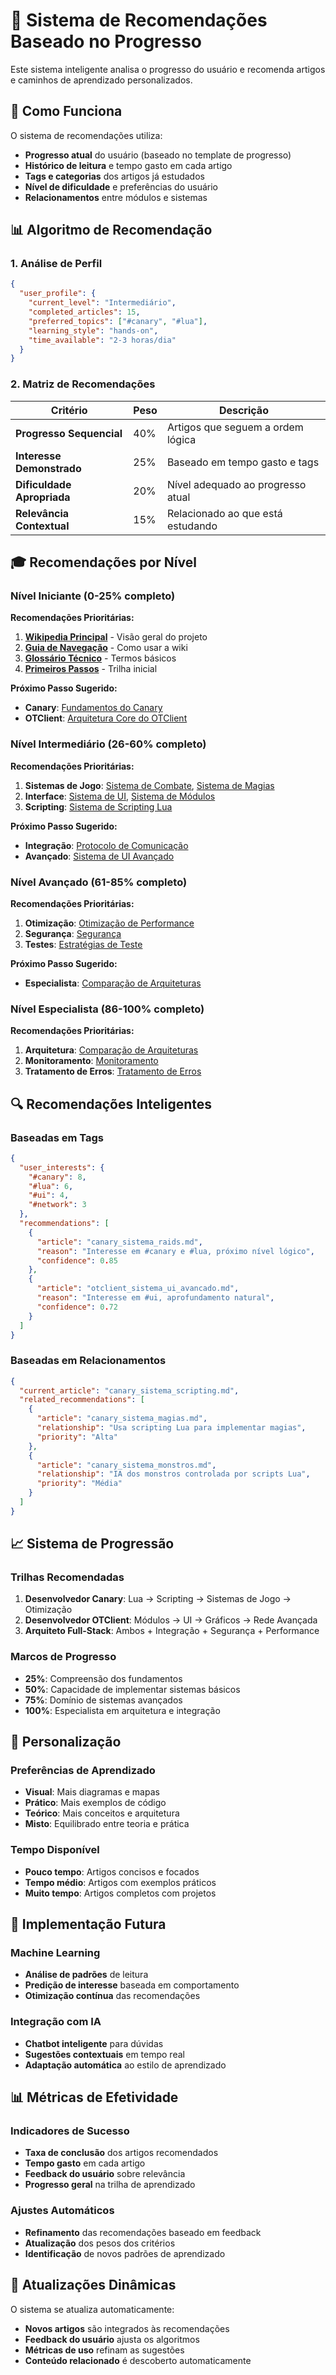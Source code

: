 # 🎯 Sistema de Recomendações Baseado no Progresso

Este sistema inteligente analisa o progresso do usuário e recomenda artigos e caminhos de aprendizado personalizados.

## 🧠 Como Funciona

O sistema de recomendações utiliza:
- **Progresso atual** do usuário (baseado no template de progresso)
- **Histórico de leitura** e tempo gasto em cada artigo
- **Tags e categorias** dos artigos já estudados
- **Nível de dificuldade** e preferências do usuário
- **Relacionamentos** entre módulos e sistemas

## 📊 Algoritmo de Recomendação

### **1. Análise de Perfil**
```json
{
  "user_profile": {
    "current_level": "Intermediário",
    "completed_articles": 15,
    "preferred_topics": ["#canary", "#lua"],
    "learning_style": "hands-on",
    "time_available": "2-3 horas/dia"
  }
}
```

### **2. Matriz de Recomendações**
| Critério | Peso | Descrição |
|----------|------|-----------|
| **Progresso Sequencial** | 40% | Artigos que seguem a ordem lógica |
| **Interesse Demonstrado** | 25% | Baseado em tempo gasto e tags |
| **Dificuldade Apropriada** | 20% | Nível adequado ao progresso atual |
| **Relevância Contextual** | 15% | Relacionado ao que está estudando |

## 🎓 Recomendações por Nível

### **Nível Iniciante (0-25% completo)**
**Recomendações Prioritárias:**
1. **[Wikipedia Principal](<../wikipedia_canary_otclient.md>)** - Visão geral do projeto
2. **[Guia de Navegação](<../guia_navegacao.md>)** - Como usar a wiki
3. **[Glossário Técnico](<../glossario_tecnico.md>)** - Termos básicos
4. **[Primeiros Passos](<../primeiros_passos.md>)** - Trilha inicial

**Próximo Passo Sugerido:**
- **Canary**: [Fundamentos do Canary](<../canary_fundamentos.md>)
- **OTClient**: [Arquitetura Core do OTClient](<../otclient_arquitetura_core.md>)

### **Nível Intermediário (26-60% completo)**
**Recomendações Prioritárias:**
1. **Sistemas de Jogo**: [Sistema de Combate](<../canary_sistema_combate.md>), [Sistema de Magias](<../canary_sistema_magias.md>)
2. **Interface**: [Sistema de UI](<../otclient_sistema_ui.md>), [Sistema de Módulos](<../otclient_sistema_modulos.md>)
3. **Scripting**: [Sistema de Scripting Lua](<../canary_sistema_scripting.md>)

**Próximo Passo Sugerido:**
- **Integração**: [Protocolo de Comunicação](<../integracao_protocolo_comunicacao.md>)
- **Avançado**: [Sistema de UI Avançado](<../otclient_sistema_ui_avancado.md>)

### **Nível Avançado (61-85% completo)**
**Recomendações Prioritárias:**
1. **Otimização**: [Otimização de Performance](<../canary_otimizacao_performance.md>)
2. **Segurança**: [Segurança](<../INTEGRATION-009_Security.md>)
3. **Testes**: [Estratégias de Teste](<../INTEGRATION-007_Testing_Strategies.md>)

**Próximo Passo Sugerido:**
- **Especialista**: [Comparação de Arquiteturas](<../integracao_comparacao_arquiteturas.md>)

### **Nível Especialista (86-100% completo)**
**Recomendações Prioritárias:**
1. **Arquitetura**: [Comparação de Arquiteturas](<../integracao_comparacao_arquiteturas.md>)
2. **Monitoramento**: [Monitoramento](<../INTEGRATION-010_Monitoring.md>)
3. **Tratamento de Erros**: [Tratamento de Erros](<../INTEGRATION-006_Error_Handling.md>)

## 🔍 Recomendações Inteligentes

### **Baseadas em Tags**
```json
{
  "user_interests": {
    "#canary": 8,
    "#lua": 6,
    "#ui": 4,
    "#network": 3
  },
  "recommendations": [
    {
      "article": "canary_sistema_raids.md",
      "reason": "Interesse em #canary e #lua, próximo nível lógico",
      "confidence": 0.85
    },
    {
      "article": "otclient_sistema_ui_avancado.md",
      "reason": "Interesse em #ui, aprofundamento natural",
      "confidence": 0.72
    }
  ]
}
```

### **Baseadas em Relacionamentos**
```json
{
  "current_article": "canary_sistema_scripting.md",
  "related_recommendations": [
    {
      "article": "canary_sistema_magias.md",
      "relationship": "Usa scripting Lua para implementar magias",
      "priority": "Alta"
    },
    {
      "article": "canary_sistema_monstros.md",
      "relationship": "IA dos monstros controlada por scripts Lua",
      "priority": "Média"
    }
  ]
}
```

## 📈 Sistema de Progressão

### **Trilhas Recomendadas**
1. **Desenvolvedor Canary**: Lua → Scripting → Sistemas de Jogo → Otimização
2. **Desenvolvedor OTClient**: Módulos → UI → Gráficos → Rede Avançada
3. **Arquiteto Full-Stack**: Ambos + Integração + Segurança + Performance

### **Marcos de Progresso**
- **25%**: Compreensão dos fundamentos
- **50%**: Capacidade de implementar sistemas básicos
- **75%**: Domínio de sistemas avançados
- **100%**: Especialista em arquitetura e integração

## 🎯 Personalização

### **Preferências de Aprendizado**
- **Visual**: Mais diagramas e mapas
- **Prático**: Mais exemplos de código
- **Teórico**: Mais conceitos e arquitetura
- **Misto**: Equilibrado entre teoria e prática

### **Tempo Disponível**
- **Pouco tempo**: Artigos concisos e focados
- **Tempo médio**: Artigos com exemplos práticos
- **Muito tempo**: Artigos completos com projetos

## 🚀 Implementação Futura

### **Machine Learning**
- **Análise de padrões** de leitura
- **Predição de interesse** baseada em comportamento
- **Otimização contínua** das recomendações

### **Integração com IA**
- **Chatbot inteligente** para dúvidas
- **Sugestões contextuais** em tempo real
- **Adaptação automática** ao estilo de aprendizado

## 📊 Métricas de Efetividade

### **Indicadores de Sucesso**
- **Taxa de conclusão** dos artigos recomendados
- **Tempo gasto** em cada artigo
- **Feedback do usuário** sobre relevância
- **Progresso geral** na trilha de aprendizado

### **Ajustes Automáticos**
- **Refinamento** das recomendações baseado em feedback
- **Atualização** dos pesos dos critérios
- **Identificação** de novos padrões de aprendizado

## 🔄 Atualizações Dinâmicas

O sistema se atualiza automaticamente:
- **Novos artigos** são integrados às recomendações
- **Feedback do usuário** ajusta os algoritmos
- **Métricas de uso** refinam as sugestões
- **Conteúdo relacionado** é descoberto automaticamente
